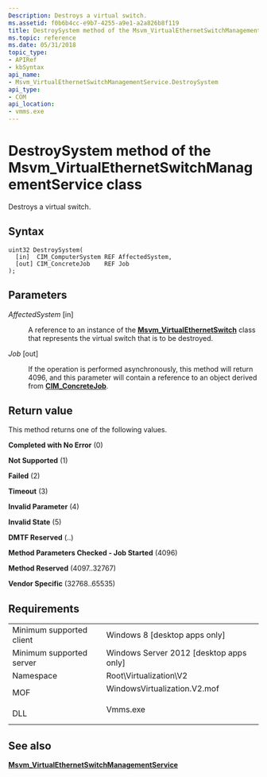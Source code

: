 ```yaml
---
Description: Destroys a virtual switch.
ms.assetid: f0b6b4cc-e9b7-4255-a9e1-a2a826b8f119
title: DestroySystem method of the Msvm_VirtualEthernetSwitchManagementService class
ms.topic: reference
ms.date: 05/31/2018
topic_type: 
- APIRef
- kbSyntax
api_name: 
- Msvm_VirtualEthernetSwitchManagementService.DestroySystem
api_type: 
- COM
api_location: 
- vmms.exe
---
```


# DestroySystem method of the Msvm\_VirtualEthernetSwitchManagementService class

Destroys a virtual switch.

## Syntax


```mof
uint32 DestroySystem(
  [in]  CIM_ComputerSystem REF AffectedSystem,
  [out] CIM_ConcreteJob    REF Job
);
```



## Parameters

<dl> <dt>

*AffectedSystem* \[in\]
</dt> <dd>

A reference to an instance of the [**Msvm\_VirtualEthernetSwitch**](msvm-virtualethernetswitch.md) class that represents the virtual switch that is to be destroyed.

</dd> <dt>

*Job* \[out\]
</dt> <dd>

If the operation is performed asynchronously, this method will return 4096, and this parameter will contain a reference to an object derived from [**CIM\_ConcreteJob**](/previous-versions//cc136808(v=vs.85)).

</dd> </dl>

## Return value

This method returns one of the following values.

<dl> <dt>

**Completed with No Error** (0)
</dt> <dt>

**Not Supported** (1)
</dt> <dt>

**Failed** (2)
</dt> <dt>

**Timeout** (3)
</dt> <dt>

**Invalid Parameter** (4)
</dt> <dt>

**Invalid State** (5)
</dt> <dt>

**DMTF Reserved** (..)
</dt> <dt>

**Method Parameters Checked - Job Started** (4096)
</dt> <dt>

**Method Reserved** (4097..32767)
</dt> <dt>

**Vendor Specific** (32768..65535)
</dt> </dl>

## Requirements



|                                     |                                                                                                         |
|-------------------------------------|---------------------------------------------------------------------------------------------------------|
| Minimum supported client<br/> | Windows 8 \[desktop apps only\]<br/>                                                              |
| Minimum supported server<br/> | Windows Server 2012 \[desktop apps only\]<br/>                                                    |
| Namespace<br/>                | Root\\Virtualization\\V2<br/>                                                                     |
| MOF<br/>                      | <dl> <dt>WindowsVirtualization.V2.mof</dt> </dl> |
| DLL<br/>                      | <dl> <dt>Vmms.exe</dt> </dl>                     |



## See also

<dl> <dt>

[**Msvm\_VirtualEthernetSwitchManagementService**](msvm-virtualethernetswitchmanagementservice.md)
</dt> </dl>

 

